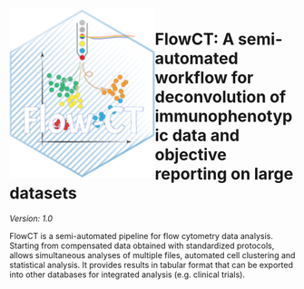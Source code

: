 <img src="extra/logo_FlowCT_hex.png" height="300" align="left" />

# FlowCT: A semi-automated workflow for deconvolution of immunophenotypic data and objective reporting on large datasets 

_Version: 1.0_

FlowCT is a semi-automated pipeline for flow cytometry data analysis. 
Starting from compensated data obtained with standardized protocols, allows simultaneous analyses of multiple files, automated cell clustering and statistical analysis. It provides results in tabular format that can be exported into other databases for integrated analysis (e.g. clinical trials).
